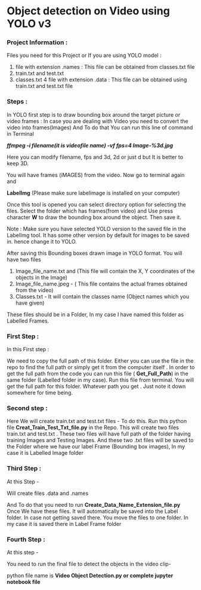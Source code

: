 # Object detection on Video using YOLO v3


### Project Information : 

Files you need for this Project or If you are using YOLO model :

1. file with extension .names : This file can be obtained from classes.txt file
2. train.txt and test.txt
3. classes.txt 
4 file with extension .data : This file can be obtained using train.txt and test.txt file

### Steps :


In YOLO first step is to draw bounding box around the target picture or video frames :
In case you are dealing with Video you need to convert the video into frames(Images) And To do that You can run this line of command in Terminal

***ffmpeg -i filename(it is videofile name) -vf fps=4 Image-%3d.jpg***

Here you can modify filename, fps and 3d, 2d or just d but It is better to keep 3D.

You will have frames (iMAGES) from the video. Now go to terminal again and 

**LabelImg** (Please make sure labelimage is installed on your computer)

Once this tool is opened you can select directory option for selecting the files. Select the folder which has frames(from video) and Use press character **W** to draw the bounding box around the object. Then save it.

Note : Make sure you have selected YOLO version to the saved file in the LabelImg tool. It has some other version by default for images to be saved in. hence change it to YOLO.

After saving this Bounding boxes drawn image in YOLO format. You will have two files 
1. Image_file_name.txt and  (This file will contain the X, Y coordinates of the objects in the Image)
2. Image_file_name.jpeg - ( This file contains the actual frames obtained from the video)
3. Classes.txt - It will contain the classes name (Object names which you have given)

These files should be in a Folder, In my case I have named this folder as Labelled Frames.

### First Step :

In this First step : 

We need to copy the full path of this folder. Either you can use the file in the repo to find the full path or simply get it from the computer itself . 
In order to get the full path from the code you can run this file ( **Get_Full_Path**) in the same folder (Labelled folder in my case).  Run this file from terminal. You will get the full path for this folder.  Whatever path you get . Just note it down somewhere for time being.

### Second step :

Here We will create train.txt and test.txt files - To do this. Run this python file **Creat_Train_Test_Txt_file.py** in the Repo.
This will create two files train.txt and test.txt . These two files will have full path of the folder having training Images and Testing Images.
And these two .txt files will be saved to the Folder where we have our label Frame (Bounding box images), In my case it is Labelled Image folder

### Third Step :

At this Step -

Will create files .data and .names

And To do that you need to run **Create_Data_Name_Extension_file.py**
Once We have these files. It will automatically be saved into the Label folder. In case not getting saved there. You move the files to one folder. In my case it is saved there in Label Frame folder


### Fourth Step :

At this step - 

You need to run the final file to detect the objects in the video clip-

python file name is **Video Object Detection.py or complete jupyter notebook file**






